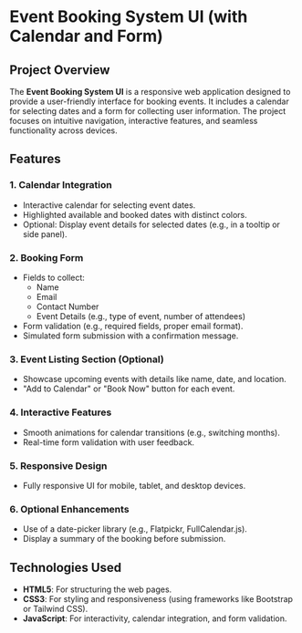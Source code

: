 # Event Booking System UI (with Calendar and Form)

## Project Overview
The **Event Booking System UI** is a responsive web application designed to provide a user-friendly interface for booking events. It includes a calendar for selecting dates and a form for collecting user information. The project focuses on intuitive navigation, interactive features, and seamless functionality across devices.

## Features
### 1. Calendar Integration
- Interactive calendar for selecting event dates.
- Highlighted available and booked dates with distinct colors.
- Optional: Display event details for selected dates (e.g., in a tooltip or side panel).

### 2. Booking Form
- Fields to collect:
  - Name
  - Email
  - Contact Number
  - Event Details (e.g., type of event, number of attendees)
- Form validation (e.g., required fields, proper email format).
- Simulated form submission with a confirmation message.

### 3. Event Listing Section (Optional)
- Showcase upcoming events with details like name, date, and location.
- "Add to Calendar" or "Book Now" button for each event.

### 4. Interactive Features
- Smooth animations for calendar transitions (e.g., switching months).
- Real-time form validation with user feedback.

### 5. Responsive Design
- Fully responsive UI for mobile, tablet, and desktop devices.

### 6. Optional Enhancements
- Use of a date-picker library (e.g., Flatpickr, FullCalendar.js).
- Display a summary of the booking before submission.

## Technologies Used
- **HTML5**: For structuring the web pages.
- **CSS3**: For styling and responsiveness (using frameworks like Bootstrap or Tailwind CSS).
- **JavaScript**: For interactivity, calendar integration, and form validation.

